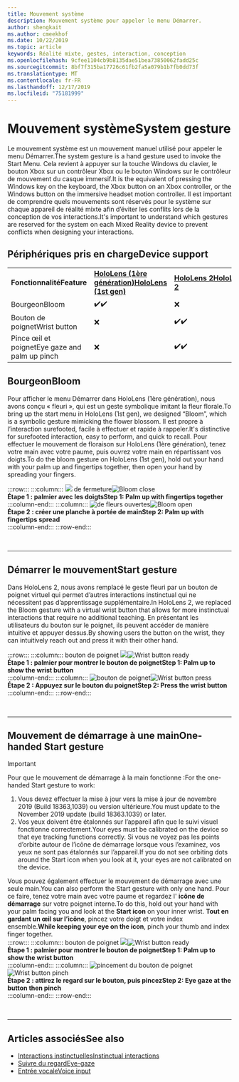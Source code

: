 ```yaml
---
title: Mouvement système
description: Mouvement système pour appeler le menu Démarrer.
author: shengkait
ms.author: cmeekhof
ms.date: 10/22/2019
ms.topic: article
keywords: Réalité mixte, gestes, interaction, conception
ms.openlocfilehash: 9cfee1104cb9b8135dae51bea73850062fadd25c
ms.sourcegitcommit: 8bf7f315ba17726c61fb2fa5a079b1b7fb0dd73f
ms.translationtype: MT
ms.contentlocale: fr-FR
ms.lasthandoff: 12/17/2019
ms.locfileid: "75181999"
---
```

# <a name="system-gesture"></a><span data-ttu-id="0e38c-104">Mouvement système</span><span class="sxs-lookup"><span data-stu-id="0e38c-104">System gesture</span></span>

<span data-ttu-id="0e38c-105">Le mouvement système est un mouvement manuel utilisé pour appeler le menu Démarrer.</span><span class="sxs-lookup"><span data-stu-id="0e38c-105">The system gesture is a hand gesture used to invoke the Start Menu.</span></span> <span data-ttu-id="0e38c-106">Cela revient à appuyer sur la touche Windows du clavier, le bouton Xbox sur un contrôleur Xbox ou le bouton Windows sur le contrôleur de mouvement du casque immersif.</span><span class="sxs-lookup"><span data-stu-id="0e38c-106">It is the equivalent of pressing the Windows key on the keyboard, the Xbox button on an Xbox controller, or the Windows button on the immersive headset motion controller.</span></span> <span data-ttu-id="0e38c-107">Il est important de comprendre quels mouvements sont réservés pour le système sur chaque appareil de réalité mixte afin d’éviter les conflits lors de la conception de vos interactions.</span><span class="sxs-lookup"><span data-stu-id="0e38c-107">It's important to understand which gestures are reserved for the system on each Mixed Reality device to prevent conflicts when designing your interactions.</span></span>

## <a name="device-support"></a><span data-ttu-id="0e38c-108">Périphériques pris en charge</span><span class="sxs-lookup"><span data-stu-id="0e38c-108">Device support</span></span>

<table>
    <colgroup>
    <col width="25%" />
    <col width="25%" />
    <col width="25%" />
    <col width="25%" />
    </colgroup>
    <tr>
        <td><span data-ttu-id="0e38c-109"><strong>Fonctionnalité</strong></span><span class="sxs-lookup"><span data-stu-id="0e38c-109"><strong>Feature</strong></span></span></td>
        <td><span data-ttu-id="0e38c-110"><a href="hololens-hardware-details.md"><strong>HoloLens (1ère génération)</strong></a></span><span class="sxs-lookup"><span data-stu-id="0e38c-110"><a href="hololens-hardware-details.md"><strong>HoloLens (1st gen)</strong></a></span></span></td>
        <td><span data-ttu-id="0e38c-111"><a href="https://docs.microsoft.com/hololens/hololens2-hardware"><strong>HoloLens 2</strong></span><span class="sxs-lookup"><span data-stu-id="0e38c-111"><a href="https://docs.microsoft.com/hololens/hololens2-hardware"><strong>HoloLens 2</strong></span></span></td>
        <td><span data-ttu-id="0e38c-112"><a href="immersive-headset-hardware-details.md"><strong>Casques immersifs</strong></a></span><span class="sxs-lookup"><span data-stu-id="0e38c-112"><a href="immersive-headset-hardware-details.md"><strong>Immersive headsets</strong></a></span></span></td>
    </tr>
     <tr>
        <td><span data-ttu-id="0e38c-113">Bourgeon</span><span class="sxs-lookup"><span data-stu-id="0e38c-113">Bloom</span></span></td>
        <td><span data-ttu-id="0e38c-114">✔️</span><span class="sxs-lookup"><span data-stu-id="0e38c-114">✔️</span></span></td>
        <td>❌</td>
        <td>❌</td>
    </tr>
     <tr>
        <td><span data-ttu-id="0e38c-115">Bouton de poignet</span><span class="sxs-lookup"><span data-stu-id="0e38c-115">Wrist button</span></span></td>
        <td>❌</td>
        <td><span data-ttu-id="0e38c-116">✔️</span><span class="sxs-lookup"><span data-stu-id="0e38c-116">✔️</span></span></td>
        <td>❌</td>
    </tr>
    <tr>
        <td><span data-ttu-id="0e38c-117">Pince œil et poignet</span><span class="sxs-lookup"><span data-stu-id="0e38c-117">Eye gaze and palm up pinch</span></span></td>
        <td>❌</td>
        <td><span data-ttu-id="0e38c-118">✔️</span><span class="sxs-lookup"><span data-stu-id="0e38c-118">✔️</span></span></td>
        <td>❌</td>
    </tr>
</table>

## <a name="bloom"></a><span data-ttu-id="0e38c-119">Bourgeon</span><span class="sxs-lookup"><span data-stu-id="0e38c-119">Bloom</span></span>
<span data-ttu-id="0e38c-120">Pour afficher le menu Démarrer dans HoloLens (1ère génération), nous avons conçu « fleuri », qui est un geste symbolique imitant la fleur florale.</span><span class="sxs-lookup"><span data-stu-id="0e38c-120">To bring up the start menu in HoloLens (1st gen), we designed “Bloom”, which is a symbolic gesture mimicking the flower blossom.</span></span> <span data-ttu-id="0e38c-121">Il est propre à l’interaction surefooted, facile à effectuer et rapide à rappeler.</span><span class="sxs-lookup"><span data-stu-id="0e38c-121">It's distinctive for surefooted interaction, easy to perform, and quick to recall.</span></span> <span data-ttu-id="0e38c-122">Pour effectuer le mouvement de floraison sur HoloLens (1ère génération), tenez votre main avec votre paume, puis ouvrez votre main en répartissant vos doigts.</span><span class="sxs-lookup"><span data-stu-id="0e38c-122">To do the bloom gesture on HoloLens (1st gen), hold out your hand with your palm up and fingertips together, then open your hand by spreading your fingers.</span></span>

:::row:::
    :::column:::
        <span data-ttu-id="0e38c-123">![](images/bloom-close.png) de fermeture</span><span class="sxs-lookup"><span data-stu-id="0e38c-123">![Bloom close](images/bloom-close.png)</span></span><br>
        <span data-ttu-id="0e38c-124">**Étape 1 : palmier avec les doigts**</span><span class="sxs-lookup"><span data-stu-id="0e38c-124">**Step 1: Palm up with fingertips together**</span></span><br>
    :::column-end:::
    :::column:::
        <span data-ttu-id="0e38c-125">![de fleurs ouvertes](images/bloom-open.png)</span><span class="sxs-lookup"><span data-stu-id="0e38c-125">![Bloom open](images/bloom-open.png)</span></span><br>
        <span data-ttu-id="0e38c-126">**Étape 2 : créer une planche à portée de main**</span><span class="sxs-lookup"><span data-stu-id="0e38c-126">**Step 2: Palm up with fingertips spread**</span></span><br>
    :::column-end:::
:::row-end:::

<br>

---

## <a name="start-gesture"></a><span data-ttu-id="0e38c-127">Démarrer le mouvement</span><span class="sxs-lookup"><span data-stu-id="0e38c-127">Start gesture</span></span>
<span data-ttu-id="0e38c-128">Dans HoloLens 2, nous avons remplacé le geste fleuri par un bouton de poignet virtuel qui permet d’autres interactions instinctual qui ne nécessitent pas d’apprentissage supplémentaire.</span><span class="sxs-lookup"><span data-stu-id="0e38c-128">In HoloLens 2, we replaced the Bloom gesture with a virtual wrist button that allows for more instinctual interactions that require no additional teaching.</span></span> <span data-ttu-id="0e38c-129">En présentant les utilisateurs du bouton sur le poignet, ils peuvent accéder de manière intuitive et appuyer dessus.</span><span class="sxs-lookup"><span data-stu-id="0e38c-129">By showing users the button on the wrist, they can intuitively reach out and press it with their other hand.</span></span>

:::row:::
    :::column:::
        <span data-ttu-id="0e38c-130">bouton de poignet ![](images/wrist-button-ready.png)</span><span class="sxs-lookup"><span data-stu-id="0e38c-130">![Wrist button ready](images/wrist-button-ready.png)</span></span><br>
        <span data-ttu-id="0e38c-131">**Étape 1 : palmier pour montrer le bouton de poignet**</span><span class="sxs-lookup"><span data-stu-id="0e38c-131">**Step 1: Palm up to show the wrist button**</span></span><br>
    :::column-end:::
    :::column:::
        <span data-ttu-id="0e38c-132">![bouton de poignet](images/wrist-button-press.png)</span><span class="sxs-lookup"><span data-stu-id="0e38c-132">![Wrist button press](images/wrist-button-press.png)</span></span><br>
        <span data-ttu-id="0e38c-133">**Étape 2 : Appuyez sur le bouton du poignet**</span><span class="sxs-lookup"><span data-stu-id="0e38c-133">**Step 2: Press the wrist button**</span></span><br>
    :::column-end:::
:::row-end:::

<br>

---


## <a name="one-handed-start-gesture"></a><span data-ttu-id="0e38c-134">Mouvement de démarrage à une main</span><span class="sxs-lookup"><span data-stu-id="0e38c-134">One-handed Start gesture</span></span>

> [!IMPORTANT]
> <span data-ttu-id="0e38c-135">Pour que le mouvement de démarrage à la main fonctionne :</span><span class="sxs-lookup"><span data-stu-id="0e38c-135">For the one-handed Start gesture to work:</span></span>
>
> 1. <span data-ttu-id="0e38c-136">Vous devez effectuer la mise à jour vers la mise à jour de novembre 2019 (Build 18363,1039) ou version ultérieure.</span><span class="sxs-lookup"><span data-stu-id="0e38c-136">You must update to the November 2019 update (build 18363.1039) or later.</span></span>
> 1. <span data-ttu-id="0e38c-137">Vos yeux doivent être étalonnés sur l’appareil afin que le suivi visuel fonctionne correctement.</span><span class="sxs-lookup"><span data-stu-id="0e38c-137">Your eyes must be calibrated on the device so that eye tracking functions correctly.</span></span> <span data-ttu-id="0e38c-138">Si vous ne voyez pas les points d’orbite autour de l’icône de démarrage lorsque vous l’examinez, vos yeux ne sont pas étalonnés sur l’appareil.</span><span class="sxs-lookup"><span data-stu-id="0e38c-138">If you do not see orbiting dots around the Start icon when you look at it, your eyes are not calibrated on the device.</span></span>

<span data-ttu-id="0e38c-139">Vous pouvez également effectuer le mouvement de démarrage avec une seule main.</span><span class="sxs-lookup"><span data-stu-id="0e38c-139">You can also perform the Start gesture with only one hand.</span></span> <span data-ttu-id="0e38c-140">Pour ce faire, tenez votre main avec votre paume et regardez l' **icône de démarrage** sur votre poignet interne.</span><span class="sxs-lookup"><span data-stu-id="0e38c-140">To do this, hold out your hand with your palm facing you and look at the **Start icon** on your inner wrist.</span></span> <span data-ttu-id="0e38c-141">**Tout en gardant un œil sur l’icône**, pincez votre doigt et votre index ensemble.</span><span class="sxs-lookup"><span data-stu-id="0e38c-141">**While keeping your eye on the icon**, pinch your thumb and index finger together.</span></span><br>
:::row:::
    :::column:::
        <span data-ttu-id="0e38c-142">bouton de poignet ![](images/wrist-button-ready.png)</span><span class="sxs-lookup"><span data-stu-id="0e38c-142">![Wrist button ready](images/wrist-button-ready.png)</span></span><br>
        <span data-ttu-id="0e38c-143">**Étape 1 : palmier pour montrer le bouton de poignet**</span><span class="sxs-lookup"><span data-stu-id="0e38c-143">**Step 1: Palm up to show the wrist button**</span></span><br>
    :::column-end:::
    :::column:::
        <span data-ttu-id="0e38c-144">![pincement du bouton de poignet](images/wrist-button-pinch.png)</span><span class="sxs-lookup"><span data-stu-id="0e38c-144">![Wrist button pinch](images/wrist-button-pinch.png)</span></span><br>
        <span data-ttu-id="0e38c-145">**Étape 2 : attirez le regard sur le bouton, puis pincez**</span><span class="sxs-lookup"><span data-stu-id="0e38c-145">**Step 2: Eye gaze at the button then pinch**</span></span><br>
    :::column-end:::
:::row-end:::

<br>

---

## <a name="see-also"></a><span data-ttu-id="0e38c-146">Articles associés</span><span class="sxs-lookup"><span data-stu-id="0e38c-146">See also</span></span>

* [<span data-ttu-id="0e38c-147">Interactions instinctuelles</span><span class="sxs-lookup"><span data-stu-id="0e38c-147">Instinctual interactions</span></span>](interaction-fundamentals.md)
* [<span data-ttu-id="0e38c-148">Suivre du regard</span><span class="sxs-lookup"><span data-stu-id="0e38c-148">Eye-gaze</span></span>](eye-tracking.md)
* [<span data-ttu-id="0e38c-149">Entrée vocale</span><span class="sxs-lookup"><span data-stu-id="0e38c-149">Voice input</span></span>](voice-input.md)
